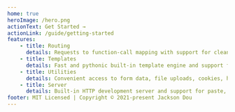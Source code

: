 ```yaml
---
home: true
heroImage: /hero.png
actionText: Get Started →
actionLink: /guide/getting-started
features:
    - title: Routing
      details: Requests to function-call mapping with support for clean and dynamic URLs.
    - title: Templates
      details: Fast and pythonic built-in template engine and support for mako, jinja2 and cheetah templates.
    - title: Utilities
      details: Convenient access to form data, file uploads, cookies, headers and other HTTP-related metadata.
    - title: Server
      details: Built-in HTTP development server and support for paste, bjoern, gae, cherrypy or any other WSGI capable HTTP server.
footer: MIT Licensed | Copyright © 2021-present Jackson Dou
---
```

